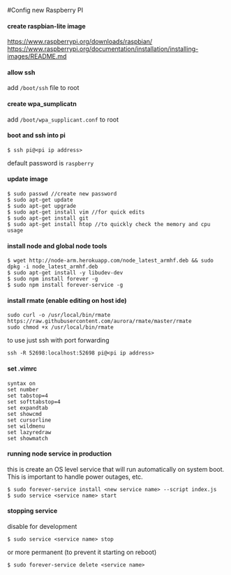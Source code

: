 #Config new Raspberry PI

#### create raspbian-lite image

https://www.raspberrypi.org/downloads/raspbian/
https://www.raspberrypi.org/documentation/installation/installing-images/README.md

#### allow ssh

add `/boot/ssh` file to root

#### create wpa_sumplicatn

add `/boot/wpa_supplicant.conf` to root

#### boot and ssh into pi

`$ ssh pi@<pi ip address>`

default password is `raspberry`


#### update image

```
$ sudo passwd //create new password
$ sudo apt-get update
$ sudo apt-get upgrade
$ sudo apt-get install vim //for quick edits
$ sudo apt-get install git
$ sudo apt-get install htop //to quickly check the memory and cpu usage
```

#### install node and global node tools

```
$ wget http://node-arm.herokuapp.com/node_latest_armhf.deb && sudo dpkg -i node_latest_armhf.deb
$ sudo apt-get install -y libudev-dev
$ sudo npm install forever -g
$ sudo npm install forever-service -g
```

#### install rmate (enable editing on host ide)

```
sudo curl -o /usr/local/bin/rmate https://raw.githubusercontent.com/aurora/rmate/master/rmate
sudo chmod +x /usr/local/bin/rmate
```

to use just ssh with port forwarding
```
ssh -R 52698:localhost:52698 pi@<pi ip address>
```

#### set .vimrc
```
syntax on
set number
set tabstop=4
set softtabstop=4
set expandtab
set showcmd
set cursorline
set wildmenu
set lazyredraw
set showmatch
```

#### running node service in production

this is create an OS level service that will run automatically on system boot. This is important to handle power outages, etc.

```
$ sudo forever-service install <new service name> --script index.js
$ sudo service <service name> start
```

#### stopping service

disable for development
```
$ sudo service <service name> stop
```
or more permanent (to prevent it starting on reboot)
```
$ sudo forever-service delete <service name>
```
